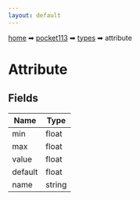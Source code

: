 ```yaml
---
layout: default
---
```


[home](/) ➡ [pocket113](/protocol/pocket113) ➡ [types](/protocol/pocket113/types) ➡ attribute

# Attribute

## Fields

Name | Type
---|---
min | float
max | float
value | float
default | float
name | string

